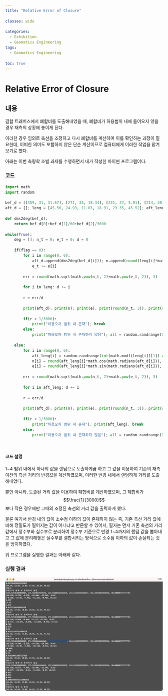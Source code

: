 ```yaml
---
title: "Relative Error of Closure"

classes: wide

categories:
  - Exhibition
  - Geomatics Engineering
tags:
  - Geomatics Engineering

toc: true
---
```


# Relative Error of Closure

## 내용

결합 트래버스에서 폐합비를 도출해내었을 때, 폐합비가 허용범위 내에 들어오지 않을 경우 재측의 상황에 놓이게 된다.

이러한 경우 임의로 측선을 조정하고 다시 폐합비를 계산하여 이를 확인하는 과정이 필요한데, 어떠한 의미도 포함하지 않은 단순 계산이므로 컴퓨터에게 이러한 작업을 맡겨보기로 했다.

아래는 이번 측량학 조별 과제를 수행하면서 내가 작성한 파이썬 프로그램이다.

### 코드

```python
import math
import random

bef_d = [[359, 31, 31.67], [271, 33, 18.34], [231, 37, 5.01], [214, 30, 51.68], [181, 12, 13.34], [90, 0, 0.01]]; 
aft_d = []; leng = [45.56, 24.93, 11.03, 18.91, 23.35, 45.52]; aft_leng = [0, 0, 0, 0, 0, 0]; n = []; e = []; flag = 0

def dms2deg(bef_d):
    return bef_d[0]+bef_d[1]/60+bef_d[2]/3600

while(True):
    deg = []; n_t = 0; e_t = 0; d = 0

    if(flag == 0):
        for i in range(0, 6):
            aft_d.append(dms2deg(bef_d[i])); n.append(round(leng[i]*math.cos(math.radians(aft_d[i])), 3)); n_t += n[i]; e.append(round(leng[i]*math.sin(math.radians(aft_d[i])), 3))
            e_t += e[i]

        err = round(math.sqrt(math.pow(n_t, 2)+math.pow(e_t, 2)), 3)

        for i in leng: d += i

        r = err/d

        print(aft_d); print(n); print(e); print(round(n_t, 3)); print(round(e_t, 3)); print(err); print(r)

        if(r < 1/3000):
            print("허용오차 범위 내 존재"); break
        else:
            print("허용오차 범위 내 존재하지 않음"); all = random.randrange(1, 5); flag = 1

    else:
        for i in range(0, 6):
            aft_leng[i] = random.randrange(int(math.modf(leng[i])[1])-all, int(math.modf(leng[i])[1])+all+1) + float(math.modf(leng[i])[0])
            n[i] = round(aft_leng[i]*math.cos(math.radians(aft_d[i])), 3); n_t += n[i]
            e[i] = round(aft_leng[i]*math.sin(math.radians(aft_d[i])), 3); e_t += e[i]

        err = round(math.sqrt(math.pow(n_t, 2)+math.pow(e_t, 2)), 3)

        for i in aft_leng: d += i

        r = err/d

        print(aft_d); print(n); print(e); print(round(n_t, 3)); print(round(e_t, 3)); print(err); print(r); print(aft_leng); print(d)

        if(r < 1/3000):
            print("허용오차 범위 내 존재"); print(aft_leng); break
        else:
            print("허용오차 범위 내 존재하지 않음"); all = random.randrange(1, 5); flag = 1
```

<br />

#### 코드 설명

1~4 범위 내에서 하나의 값을 랜덤으로 도출하게끔 하고 그 값을 이용하여 기존의 재측 이전의 측선 거리의 반경값을 계산하였으며, 이러한 반경 내에서 랜덤하게 거리를 도출해내었다.

뿐만 아니라, 도출된 거리 값을 이용하여 폐합비를 계산하였으며, 그 폐합비가 $$\frac{1}{3000}$$보다 작은 경우에만 그때의 조정된 측선의 거리 값을 출력하게 했다.

물론 여기서 반경 내의 값이 소수점 이하의 값이 존재하지 않는 즉, 기존 측선 거리 값에 비해 정밀도가 떨어지는 값이 아니냐고 반문할 수 있어서, 필자는 먼저 기존 측선의 거리 값에서 정수부와 실수부로 분리하여 정수부 기준으로 반경 1~4까지의 랜덤 값을 뽑아내고 그 값에 분리해놓은 실수부를 결합시키는 방식으로 소수점 이하의 값이 손실되는 것을 방지하였다.

위 프로그램을 실행한 결과는 아래와 같다.

### 실행 결과

![Figure](/assets/images/geomatics/exhibition-1.png)


